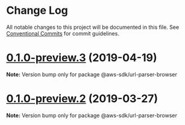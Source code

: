# Change Log

All notable changes to this project will be documented in this file.
See [Conventional Commits](https://conventionalcommits.org) for commit guidelines.

# [0.1.0-preview.3](https://github.com/aws/aws-sdk-js-v3/compare/@aws-sdk/url-parser-browser@0.1.0-preview.2...@aws-sdk/url-parser-browser@0.1.0-preview.3) (2019-04-19)

**Note:** Version bump only for package @aws-sdk/url-parser-browser





# [0.1.0-preview.2](https://github.com/aws/aws-sdk-js-v3/compare/@aws-sdk/url-parser-browser@0.1.0-preview.1...@aws-sdk/url-parser-browser@0.1.0-preview.2) (2019-03-27)

**Note:** Version bump only for package @aws-sdk/url-parser-browser
